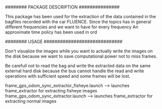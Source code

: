 ######## PACKAGE DESCRIPTION ###############

This package has been used for the extraction of the data contained in the bagfiles recorded with the car FLUENCE.
Since the topics has in general different frequencies and we want to have for every frequency 
An approximate time policy has been used in ord


######## USAGE #############################

Don't visualize the images while you want to
actually write the images on the disk because we want to save computational power not to miss frames.

Be carefull not to read the bag and write the extracted data on the same external hard disk because the bus cannot handle
the read and write operations with sufficient speed and some frames will be lost.

frame_gps_odom_sync_extractor_fisheye.launch -->  launches frame_extractor for extracting fisheye images
frame_gps_odom_sync_extractor.launch         -->  launches frame_extractor for extracting normal images
